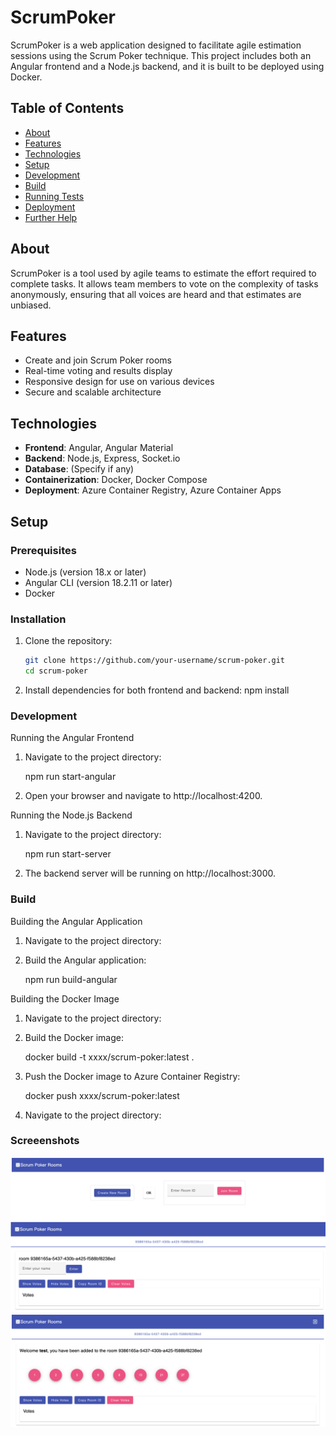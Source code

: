 # ScrumPoker

ScrumPoker is a web application designed to facilitate agile estimation sessions using the Scrum Poker technique. This project includes both an Angular frontend and a Node.js backend, and it is built to be deployed using Docker.

## Table of Contents

- [About](#about)
- [Features](#features)
- [Technologies](#technologies)
- [Setup](#setup)
- [Development](#development)
- [Build](#build)
- [Running Tests](#running-tests)
- [Deployment](#deployment)
- [Further Help](#further-help)

## About

ScrumPoker is a tool used by agile teams to estimate the effort required to complete tasks. It allows team members to vote on the complexity of tasks anonymously, ensuring that all voices are heard and that estimates are unbiased.

## Features

- Create and join Scrum Poker rooms
- Real-time voting and results display
- Responsive design for use on various devices
- Secure and scalable architecture

## Technologies

- **Frontend**: Angular, Angular Material
- **Backend**: Node.js, Express, Socket.io
- **Database**: (Specify if any)
- **Containerization**: Docker, Docker Compose
- **Deployment**: Azure Container Registry, Azure Container Apps

## Setup

### Prerequisites

- Node.js (version 18.x or later)
- Angular CLI (version 18.2.11 or later)
- Docker

### Installation

1. Clone the repository:
   ```sh
   git clone https://github.com/your-username/scrum-poker.git
   cd scrum-poker
   ```
2. Install dependencies for both frontend and backend:
   npm install

### Development

Running the Angular Frontend

1. Navigate to the project directory:

   npm run start-angular

2. Open your browser and navigate to http://localhost:4200.

Running the Node.js Backend

1. Navigate to the project directory:

   npm run start-server

2. The backend server will be running on http://localhost:3000.

### Build

Building the Angular Application

1. Navigate to the project directory:

2. Build the Angular application:

   npm run build-angular

Building the Docker Image

1. Navigate to the project directory:

2. Build the Docker image:

   docker build -t xxxx/scrum-poker:latest .

3. Push the Docker image to Azure Container Registry:

   docker push xxxx/scrum-poker:latest

4. Navigate to the project directory:

### Screeenshots

![alt text](images/image.png)
![alt text](images/image-1.png)
![alt text](images/image-2.png)
